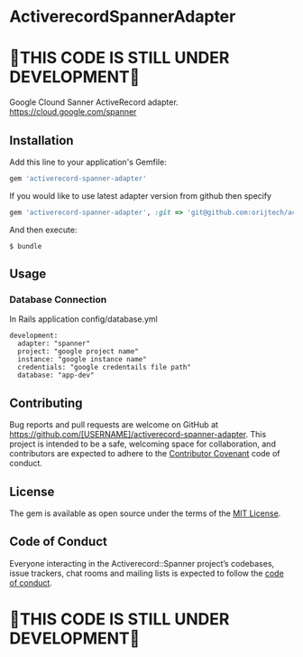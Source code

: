 # ActiverecordSpannerAdapter

# 🚨THIS CODE IS STILL UNDER DEVELOPMENT🚨

Google Clound Sanner ActiveRecord adapter. https://cloud.google.com/spanner

## Installation

Add this line to your application's Gemfile:

```ruby
gem 'activerecord-spanner-adapter'
```

If you would like to use latest adapter version from github then specify

```ruby
gem 'activerecord-spanner-adapter', :git => 'git@github.com:orijtech/activerecord-spanner-adapter.git'
```

And then execute:

    $ bundle

## Usage

### Database Connection
In Rails application config/database.yml

```
development:
  adapter: "spanner"
  project: "google project name"
  instance: "google instance name"
  credentials: "google credentails file path"
  database: "app-dev"
```

## Contributing

Bug reports and pull requests are welcome on GitHub at https://github.com/[USERNAME]/activerecord-spanner-adapter. This project is intended to be a safe, welcoming space for collaboration, and contributors are expected to adhere to the [Contributor Covenant](http://contributor-covenant.org) code of conduct.

## License

The gem is available as open source under the terms of the [MIT License](https://opensource.org/licenses/MIT).

## Code of Conduct

Everyone interacting in the Activerecord::Spanner project’s codebases, issue trackers, chat rooms and mailing lists is expected to follow the [code of conduct](https://github.com/[USERNAME]/activerecord-spanner-adapter/blob/master/CODE_OF_CONDUCT.md).

# 🚨THIS CODE IS STILL UNDER DEVELOPMENT🚨
